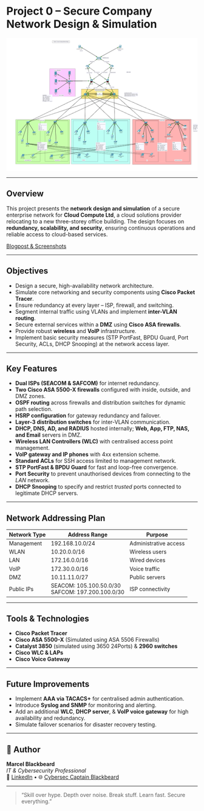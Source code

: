 # Project 0 – Secure Company Network Design & Simulation

![Secure Company Network Topology](Final-Topology.png)

---

## Overview
This project presents the **network design and simulation** of a secure enterprise network for **Cloud Compute Ltd**, a cloud solutions provider relocating to a new three-storey office building. The design focuses on **redundancy, scalability, and security**, ensuring continuous operations and reliable access to cloud-based services.

[Blogpost & Screenshots](https://www.blackbeardcyber.com/projects/network-project-0-secure-network-design) 

---

## Objectives

- Design a secure, high-availability network architecture.
- Simulate core networking and security components using **Cisco Packet Tracer**.
- Ensure redundancy at every layer – ISP, firewall, and switching.
- Segment internal traffic using VLANs and implement **inter-VLAN routing**.
- Secure external services within a **DMZ** using **Cisco ASA firewalls**.
- Provide robust **wireless** and **VoIP** infrastructure.
- Implement basic security measures (STP PortFast, BPDU Guard, Port Security, ACLs, DHCP Snooping) at the network access layer.

---

## Key Features
- **Dual ISPs (SEACOM & SAFCOM)** for internet redundancy.
- **Two Cisco ASA 5500-X firewalls** configured with inside, outside, and DMZ zones.
- **OSPF routing** across firewalls and distribution switches for dynamic path selection.
- **HSRP configuration** for gateway redundancy and failover.
- **Layer-3 distribution switches** for inter-VLAN communication.
- **DHCP, DNS, AD, and RADIUS** hosted internally; **Web, App, FTP, NAS, and Email** servers in DMZ.
- **Wireless LAN Controllers (WLC)** with centralised access point management.
- **VoIP gateway and IP phones** with 4xx extension scheme.
- **Standard ACLs** for SSH access limited to management network.
- **STP PortFast & BPDU Guard** for fast and loop-free convergence.
- **Port Security** to prevent unauthorised devices from connecting to the _LAN_ network.
- **DHCP Snooping** to specify and restrict _trusted_ ports connected to legitimate DHCP servers.

---

## Network Addressing Plan
| Network Type | Address Range | Purpose |
|---------------|----------------|----------|
| Management | 192.168.10.0/24 | Administrative access |
| WLAN | 10.20.0.0/16 | Wireless users |
| LAN | 172.16.0.0/16 | Wired devices |
| VoIP | 172.30.0.0/16 | Voice traffic |
| DMZ | 10.11.11.0/27 | Public servers |
| Public IPs | SEACOM: 105.100.50.0/30<br>SAFCOM: 197.200.100.0/30 | ISP connectivity |

---

## Tools & Technologies
- **Cisco Packet Tracer**
- **Cisco ASA 5500-X** (Simulated using ASA 5506 Firewalls)
- **Catalyst 3850** (simulated using 3650 24Ports) & **2960 switches**
- **Cisco WLC & LAPs**
- **Cisco Voice Gateway**

---

## Future Improvements
- Implement **AAA via TACACS+** for centralised admin authentication.
- Introduce **Syslog and SNMP** for monitoring and alerting.
- Add an additional **WLC**, **DHCP server**, & **VoIP voice gateway** for high availability and redundancy. 
- Simulate failover scenarios for disaster recovery testing.

---

## 🏴 Author

**Marcel Blackbeard**  
*IT & Cybersecurity Professional*  
💼 [LinkedIn](https://linkedin.com/in/marcel-blackbeard) • 🌐 [Cybersec Captain Blackbeard](https://www.blackbeardcyber.com)

---

> “Skill over hype. Depth over noise. Break stuff. Learn fast. Secure everything.”